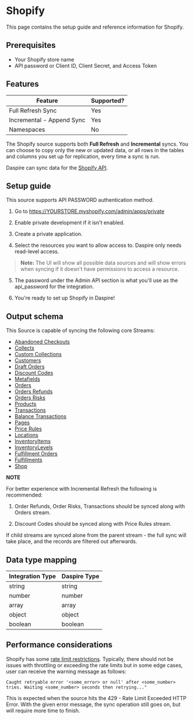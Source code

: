 # Shopify

This page contains the setup guide and reference information for Shopify.

## Prerequisites

* Your Shopify store name
* API password or Client ID, Client Secret, and Access Token

## Features

| Feature | Supported? |
| --- | --- |
| Full Refresh Sync | Yes |
| Incremental - Append Sync | Yes |
| Namespaces | No |

The Shopify source supports both **Full Refresh** and **Incremental** syncs. You can choose to copy only the new or updated data, or all rows in the tables and columns you set up for replication, every time a sync is run.

Daspire can sync data for the [Shopify API](https://help.shopify.com/en/api/reference).

## Setup guide

This source supports API PASSWORD authentication method.

1. Go to https://YOURSTORE.myshopify.com/admin/apps/private

2. Enable private development if it isn't enabled.

3. Create a private application.

4. Select the resources you want to allow access to. Daspire only needs read-level access.

  > **Note:** The UI will show all possible data sources and will show errors when syncing if it doesn't have permissions to access a resource.

5. The password under the Admin API section is what you'll use as the api\_password for the integration.

6. You're ready to set up Shopify in Daspire!

## Output schema

This Source is capable of syncing the following core Streams:

* [Abandoned Checkouts](https://help.shopify.com/en/api/reference/orders/abandoned_checkouts)
* [Collects](https://help.shopify.com/en/api/reference/products/collect)
* [Custom Collections](https://help.shopify.com/en/api/reference/products/customcollection)
* [Customers](https://help.shopify.com/en/api/reference/customers)
* [Draft Orders](https://help.shopify.com/en/api/reference/orders/draftorder)
* [Discount Codes](https://shopify.dev/docs/admin-api/rest/reference/discounts/discountcode)
* [Metafields](https://help.shopify.com/en/api/reference/metafield)
* [Orders](https://help.shopify.com/en/api/reference/order)
* [Orders Refunds](https://shopify.dev/api/admin/rest/reference/orders/refund)
* [Orders Risks](https://shopify.dev/api/admin/rest/reference/orders/order-risk)
* [Products](https://help.shopify.com/en/api/reference/products)
* [Transactions](https://help.shopify.com/en/api/reference/orders/transaction)
* [Balance Transactions](https://shopify.dev/api/admin-rest/2021-07/resources/transactions)
* [Pages](https://help.shopify.com/en/api/reference/online-store/page)
* [Price Rules](https://help.shopify.com/en/api/reference/discounts/pricerule)
* [Locations](https://shopify.dev/api/admin-rest/2021-10/resources/location)
* [InventoryItems](https://shopify.dev/api/admin-rest/2021-10/resources/inventoryItem)
* [InventoryLevels](https://shopify.dev/api/admin-rest/2021-10/resources/inventorylevel)
* [Fulfillment Orders](https://shopify.dev/api/admin-rest/2021-07/resources/fulfillmentorder)
* [Fulfillments](https://shopify.dev/api/admin-rest/2021-07/resources/fulfillment)
* [Shop](https://shopify.dev/api/admin-rest/2021-07/resources/shop)

**NOTE**

For better experience with Incremental Refresh the following is recommended:

1. Order Refunds, Order Risks, Transactions should be synced along with Orders stream.

2. Discount Codes should be synced along with Price Rules stream.

If child streams are synced alone from the parent stream - the full sync will take place, and the records are filtered out afterwards.

## Data type mapping

| Integration Type | Daspire Type |
| --- | --- |
| string | string |
| number | number |
| array | array |
| object | object |
| boolean | boolean |

## Performance considerations

Shopify has some [rate limit restrictions](https://shopify.dev/concepts/about-apis/rate-limits). Typically, there should not be issues with throttling or exceeding the rate limits but in some edge cases, user can receive the warning message as follows:

```
Caught retryable error '<some_error> or null' after <some_number> tries. Waiting <some_number> seconds then retrying..."
```

This is expected when the source hits the 429 - Rate Limit Exceeded HTTP Error. With the given error message, the sync operation still goes on, but will require more time to finish.